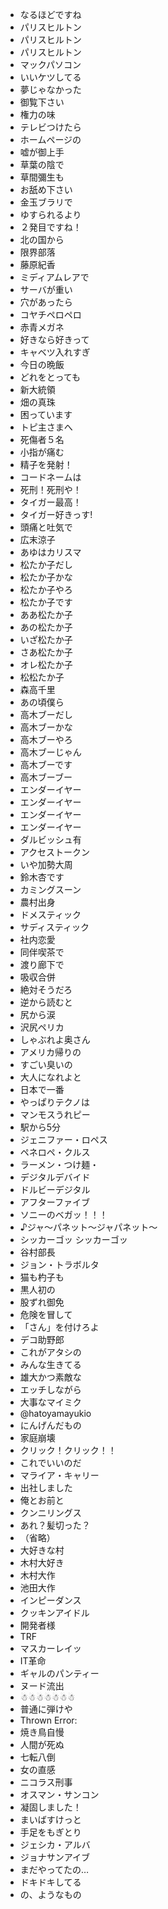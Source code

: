 * なるほどですね
* パリスヒルトン
* パリスヒルトン
* パリスヒルトン
* マックパソコン
* いいケツしてる
* 夢じゃなかった
* 御覧下さい
* 権力の味
* テレビつけたら
* ホームページの
* 嘘が御上手
* 草葉の陰で
* 草間彌生も
* お舐め下さい
* 金玉ブラリで
* ゆすられるより
* ２発目ですね！
* 北の国から
* 限界部落
* 藤原紀香
* ミディアムレアで
* サーバが重い
* 穴があったら
* コヤチペロペロ
* 赤青メガネ
* 好きなら好きって
* キャベツ入れすぎ
* 今日の晩飯
* どれをとっても
* 新大統領
* 畑の真珠
* 困っています
* トピ主さまへ
* 死傷者５名
* 小指が痛む
* 精子を発射！
* コードネームは
* 死刑！死刑や！
* タイガー最高！
* タイガー好きっす!
* 頭痛と吐気で
* 広末涼子
* あゆはカリスマ
* 松たか子だし
* 松たか子かな
* 松たか子やろ
* 松たか子です
* ああ松たか子
* あの松たか子
* いざ松たか子
* さあ松たか子
* オレ松たか子
* 松松たか子
* 森高千里
* あの頃僕ら
* 高木ブーだし
* 高木ブーかな
* 高木ブーやろ
* 高木ブーじゃん
* 高木ブーです
* 高木ブーブー
* エンダーイヤー
* エンダーイヤー
* エンダーイヤー
* エンダーイヤー
* ダルビッシュ有
* アクセストークン
* いや加勢大周
* 鈴木杏です
* カミングスーン
* 農村出身
* ドメスティック
* サディスティック
* 社内恋愛
* 同伴喫茶で
* 渡り廊下で
* 吸収合併
* 絶対そうだろ
* 逆から読むと
* 尻から涙
* 沢尻ペリカ
* しゃぶれよ奥さん
* アメリカ帰りの
* すごい臭いの
* 大人になれよと
* 日本で一番
* やっぱりテクノは
* マンモスうれピー
* 駅から5分
* ジェニファー・ロペス
* ペネロペ・クルス
* ラーメン・つけ麺・
* デジタルデバイド
* ドルビーデジタル
* アフターファイブ
* ソニーのベガッ！！！
* ♪ジャ～パネット～ジャパネット～
* シッカーゴッ シッカーゴッ
* 谷村部長
* ジョン・トラボルタ
* 猫も杓子も
* 黒人初の
* 股ずれ御免
* 危険を冒して
* 「さん」を付けろよ
* デコ助野郎
* これがアタシの
* みんな生きてる
* 雄大かつ素敵な
* エッチしながら
* 大事なマイミク
* @hatoyamayukio
* にんげんだもの
* 家庭崩壊
* クリック！クリック！！
* これでいいのだ
* マライア・キャリー
* 出社しました
* 俺とお前と
* クンニリングス
* あれ？髪切った？
* （省略）
* 大好きな村
* 木村大好き
* 木村大作
* 池田大作
* インピーダンス
* クッキンアイドル
* 開発者様
* TRF
* マスカーレイッ
* IT革命
* ギャルのパンティー
* ヌード流出
* ☃☃☃☃☃☃☃
* 普通に弾けや
* Thrown Error:
* 焼き鳥自慢
* 人間が死ぬ
* 七転八倒
* 女の直感
* ニコラス刑事
* オスマン・サンコン
* 凝固しました！
* まいばすけっと
* 手足をもぎとり
* ジェシカ・アルバ
* ジョナサンアイブ
* まだやってたの…
* ドキドキしてる
* の、ようなもの

